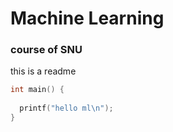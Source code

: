 # Machine Learning

### course of SNU

this is a readme 



```C
int main() {
  
  printf("hello ml\n");
}
```
